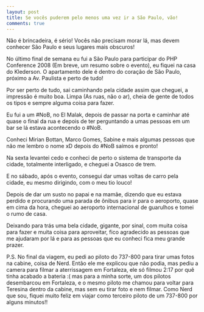 ```yaml
---
layout: post
title: Se vocês puderem pelo menos uma vez ir a São Paulo, vão!
comments: true
---
```


Não é brincadeira, é sério! Vocês não precisam morar lá, mas devem conhecer São Paulo e seus lugares mais obscuros!

No último final de semana eu fui a São Paulo para participar do PHP Conference 2008 (Em breve, um resumo sobre o evento), eu fiquei na casa do Klederson. O apartamento dele é dentro do coração de São Paulo, próximo a Av. Paulista e perto de tudo!

Por ser perto de tudo, sai caminhando pela cidade assim que cheguei, a impressão é muito boa. Limpa (As ruas, não o ar), cheia de gente de todos os tipos e sempre alguma coisa para fazer.

Eu fui a um #NoB, no El Malak, depois de passar na porta e caminhar até quase o final da rua e depois de ter perguntando a umas pessoas em um bar se lá estava acontecendo o #NoB.

Conheci Mirian Bottan, Marco Gomes, Sabine e mais algumas pessoas que não me lembro o nome xD depois do #NoB saímos e pronto!

Na sexta levantei cedo e conheci de perto o sistema de transporte da cidade, totalmente interligado, e cheguei a Osasco de trem.

E no sábado, após o evento, consegui dar umas voltas de carro pela cidade, eu mesmo dirigindo, com o meu tio louco!

Depois de dar um susto no papai e na mamãe, dizendo que eu estava perdido e procurando uma parada de ônibus para ir para o aeroporto, quase em cima da hora, cheguei ao aeroporto internacional de guarulhos e tomei o rumo de casa.

Deixando para trás uma bela cidade, gigante, por sinal, com muita coisa para fazer e muita coisa para aproveitar, fico agradecido as pessoas que me ajudaram por lá e para as pessoas que eu conheci fica meu grande prazer.

P.S. No final da viagem, eu pedi ao piloto do 737-800 para tirar umas fotos na cabine, coisa de Nerd. Então ele me explicou que não podia, mas pediu a camera para filmar a aterrissagem em Fortaleza, ele só filmou 2:17 por quê tinha acabado a bateria :( mas para a minha sorte, um dos pilotos desembarcou em Fortaleza, e o mesmo piloto me chamou para voltar para Teresina dentro da cabine, mas sem eu tirar foto e nem filmar. Como Nerd que sou, fiquei muito feliz em viajar como terceiro piloto de um 737-800 por alguns minutos!!
